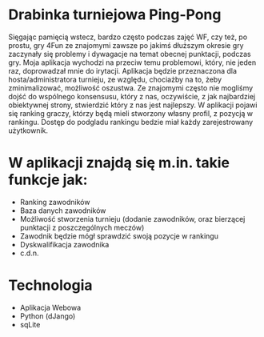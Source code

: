 # Drabinka turniejowa Ping-Pong

  Sięgając pamięcią wstecz, bardzo często podczas zajęć WF, czy też, po prostu, gry 4Fun ze znajomymi
zawsze po jakimś dłuższym okresie gry zaczynały się problemy i dywagacje na temat obecnej punktacji, podczas gry.
Moja aplikacja wychodzi na przeciw temu problemowi, który, nie jeden raz, doprowadzał mnie do irytacji.
Aplikacja będzie przeznaczona dla hosta/administratora turnieju, ze względu, chociażby na to, żeby zminimalizować, możliwość oszustwa.
Ze znajomymi często nie mogliśmy dojść do wspólnego konsensusu, który z nas, oczywiście, z jak najbardziej obiektywnej strony,
stwierdzić który z nas jest najlepszy.
W aplikacji pojawi się ranking graczy, którzy będą mieli stworzony własny profil, z pozycją w rankingu. 
Dostęp do podgladu rankingu bedzie miał każdy zarejestrowany użytkownik.

# W aplikacji znajdą się m.in. takie funkcje jak:

- Ranking zawodników
- Baza danych zawodników 
- Możliwość stworzenia turnieju (dodanie zawodników, oraz bierzącej punktacji z poszczególnych meczów)
- Zawodnik będzie mógł sprawdzić swoją pozycje w rankingu
- Dyskwalifikacja zawodnika
- c.d.n.

# Technologia

- Aplikacja Webowa
- Python (dJango)
- sqLite
